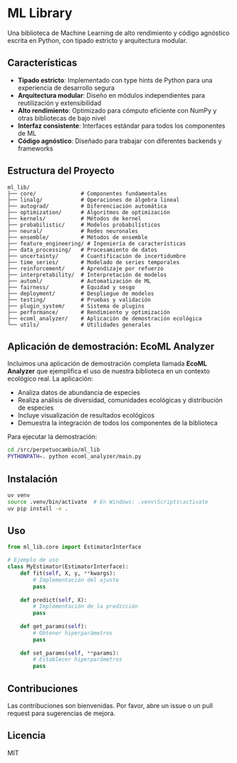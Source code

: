 # ML Library

Una biblioteca de Machine Learning de alto rendimiento y código agnóstico escrita en Python, con tipado estricto y arquitectura modular.

## Características

- **Tipado estricto**: Implementado con type hints de Python para una experiencia de desarrollo segura
- **Arquitectura modular**: Diseño en módulos independientes para reutilización y extensibilidad
- **Alto rendimiento**: Optimizado para cómputo eficiente con NumPy y otras bibliotecas de bajo nivel
- **Interfaz consistente**: Interfaces estándar para todos los componentes de ML
- **Código agnóstico**: Diseñado para trabajar con diferentes backends y frameworks

## Estructura del Proyecto

```
ml_lib/
├── core/              # Componentes fundamentales
├── linalg/            # Operaciones de álgebra lineal
├── autograd/          # Diferenciación automática
├── optimization/      # Algoritmos de optimización
├── kernels/           # Métodos de kernel
├── probabilistic/     # Modelos probabilísticos
├── neural/            # Redes neuronales
├── ensemble/          # Métodos de ensemble
├── feature_engineering/ # Ingeniería de características
├── data_processing/   # Procesamiento de datos
├── uncertainty/       # Cuantificación de incertidumbre
├── time_series/       # Modelado de series temporales
├── reinforcement/     # Aprendizaje por refuerzo
├── interpretability/  # Interpretación de modelos
├── automl/            # Automatización de ML
├── fairness/          # Equidad y sesgo
├── deployment/        # Despliegue de modelos
├── testing/           # Pruebas y validación
├── plugin_system/     # Sistema de plugins
├── performance/       # Rendimiento y optimización
├── ecoml_analyzer/    # Aplicación de demostración ecológica
└── utils/             # Utilidades generales
```

## Aplicación de demostración: EcoML Analyzer

Incluimos una aplicación de demostración completa llamada **EcoML Analyzer** que ejemplifica el uso de nuestra biblioteca en un contexto ecológico real. La aplicación:

- Analiza datos de abundancia de especies
- Realiza análisis de diversidad, comunidades ecológicas y distribución de especies
- Incluye visualización de resultados ecológicos
- Demuestra la integración de todos los componentes de la biblioteca

Para ejecutar la demostración:

```bash
cd /src/perpetuocambio/ml_lib
PYTHONPATH=. python ecoml_analyzer/main.py
```

## Instalación

```bash
uv venv
source .venv/bin/activate  # En Windows: .venv\Scripts\activate
uv pip install -e .
```

## Uso

```python
from ml_lib.core import EstimatorInterface

# Ejemplo de uso
class MyEstimator(EstimatorInterface):
    def fit(self, X, y, **kwargs):
        # Implementación del ajuste
        pass
    
    def predict(self, X):
        # Implementación de la predicción
        pass
    
    def get_params(self):
        # Obtener hiperparámetros
        pass
    
    def set_params(self, **params):
        # Establecer hiperparámetros
        pass
```

## Contribuciones

Las contribuciones son bienvenidas. Por favor, abre un issue o un pull request para sugerencias de mejora.

## Licencia

MIT